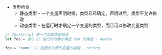 - 类型检查
  - 静态类型 - 一个变量声明时候，类型已经确定。声明过后，类型不允许修改
  - 动态类型 - 在运行时才确定一个变量的类型，而且可以修改变量类型

```js
// JavaScript 是一门动态类型语言
let foo = 100 // 运行的时候才确定 foo 的类型 - number

foo = 'name' // 后面允许修改变量的类型 - string
```
